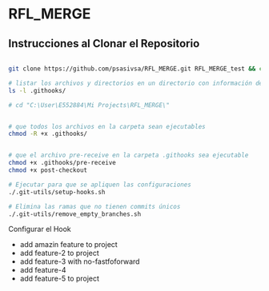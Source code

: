 # RFL_MERGE



## Instrucciones al Clonar el Repositorio
```bash

git clone https://github.com/psasivsa/RFL_MERGE.git RFL_MERGE_test && cd RFL_MERGE_test && chmod -R +x .githooks/ && ./.githooks/setup-hooks.sh

# listar los archivos y directorios en un directorio con información detallada
ls -l .githooks/

# cd "C:\User\E552884\Mi Projects\RFL_MERGE\"


# que todos los archivos en la carpeta sean ejecutables
chmod -R +x .githooks/


# que el archivo pre-receive en la carpeta .githooks sea ejecutable
chmod +x .githooks/pre-receive
chmod +x post-checkout

# Ejecutar para que se apliquen las configuraciones
./.git-utils/setup-hooks.sh

# Elimina las ramas que no tienen commits únicos
./.git-utils/remove_empty_branches.sh
```
Configurar el Hook


- add amazin feature to project
- add feature-2 to project
- add feature-3 with no-fastfoforward 
- add feature-4
- add feature-5 to project

